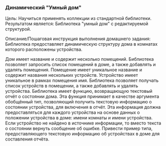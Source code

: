 ### Динамический "Умный дом"

Цель:
Научиться применять коллекции из стандартной библиотеки.
Результатом является:
Библиотека "умный дом" с редактируемой структурой.


Описание/Пошаговая инструкция выполнения домашнего задания:
Библиотека предоставляет динамическую структуру дома в комнатах которого расположены устройства.

Дом имеет название и содержит несколько помещений.
Библиотека позволяет запросить список помещений в доме, а также добавлять и удалять помещения.
Помещение имеет уникальное название и содержит названия нескольких устройств.
Устройство имеет уникальное в рамках помещения имя.
Библиотека позволяет получать список устройств в помещении, а также добавлять и удалять устройства.
Библиотека имеет функцию, возвращающую текстовый отчёт о состоянии дома.
Эта функция принимает в качестве аргумента обобщённый тип, позволяющий получить текстовую информацию
о состоянии устройства, для включения в отчёт. Эта информация должна предоставляться
для каждого устройства на основе данных о положении устройства в доме: имени комнаты и имени устройства.
Если устройство не найдено в источнике информации, то вместо текста о состоянии вернуть сообщение об ошибке.
Привести пример типа, предоставляющего текстовую информацию об устройствах в доме для составления отчёта.
